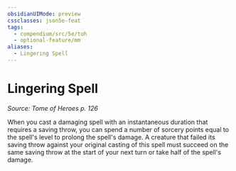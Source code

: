 ```yaml
---
obsidianUIMode: preview
cssclasses: json5e-feat
tags:
  - compendium/src/5e/toh
  - optional-feature/mm
aliases:
  - Lingering Spell
---
```

# Lingering Spell
*Source: Tome of Heroes p. 126*  

When you cast a damaging spell with an instantaneous duration that requires a saving throw, you can spend a number of sorcery points equal to the spell's level to prolong the spell's damage. A creature that failed its saving throw against your original casting of this spell must succeed on the same saving throw at the start of your next turn or take half of the spell's damage.